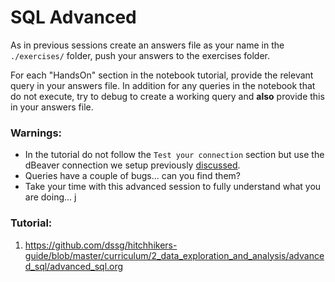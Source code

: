 # SQL Advanced

As in previous sessions create an answers file as your name in the `./exercises/` folder, push your answers to the exercises folder.

For each "HandsOn" section in the notebook tutorial, provide the relevant query in your answers file. In addition for any queries in the notebook that do not execute, try to debug to create a working query and **also** provide this in your answers file.

### Warnings:
- In the tutorial do not follow the `Test your connection` section but use the dBeaver connection we setup previously [discussed](https://github.com/DSSG-EUROPE/dssg-europe-syllabus/tree/master/03_TERMINAL_ssh_and_the_cloud).
- Queries have a couple of bugs... can you find them?
- Take your time with this advanced session to fully understand what you are doing...
j
### Tutorial:

1. https://github.com/dssg/hitchhikers-guide/blob/master/curriculum/2_data_exploration_and_analysis/advanced_sql/advanced_sql.org




